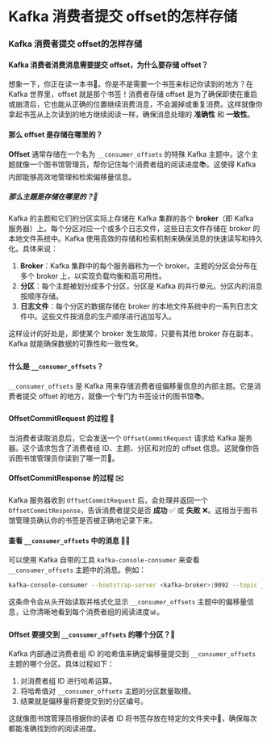 # Kafka 消费者提交 offset的怎样存储
### Kafka 消费者提交 offset的怎样存储

#### Kafka 消费者消费消息需要提交 offset，为什么要存储 offset？

想象一下，你正在读一本书📖。你是不是需要一个书签来标记你读到的地方？在 Kafka 世界里，offset 就是那个书签！消费者存储 offset 是为了确保即使在重启或崩溃后，它也能从正确的位置继续消费消息，不会漏掉或重复消费。这样就像你拿起书签从上次读到的地方继续阅读一样，确保消息处理的 **准确性** 和 **一致性**。

#### 那么 offset 是存储在哪里的？

**Offset** 通常存储在一个名为 `__consumer_offsets` 的特殊 Kafka 主题中。这个主题就像一个图书馆管理员，帮你记住每个消费者组的阅读进度📚。这使得 Kafka 内部能够高效地管理和检索偏移量信息。

##### 那么主题是存储在哪里的？📁

Kafka 的主题和它们的分区实际上存储在 Kafka 集群的各个 **broker**（即 Kafka 服务器）上。每个分区对应一个或多个日志文件，这些日志文件存储在 broker 的本地文件系统中。Kafka 使用高效的存储和检索机制来确保消息的快速读写和持久化。具体来说：

1.  **Broker**：Kafka 集群中的每个服务器称为一个 broker。主题的分区会分布在多个 broker 上，以实现负载均衡和高可用性。
2.  **分区**：每个主题被划分成多个分区，分区是 Kafka 的并行单元。分区内的消息按顺序存储。
3.  **日志文件**：每个分区的数据存储在 broker 的本地文件系统中的一系列日志文件中。这些文件按消息的生产顺序进行追加写入。

这样设计的好处是，即使某个 broker 发生故障，只要有其他 broker 存在副本，Kafka 就能确保数据的可靠性和一致性🛠️。

#### 什么是 `__consumer_offsets`？

`__consumer_offsets` 是 Kafka 用来存储消费者组偏移量信息的内部主题。它是消费者提交 offset 的地方，就像一个专门为书签设计的图书馆📚。

#### OffsetCommitRequest 的过程 🚀

当消费者读取消息后，它会发送一个 `OffsetCommitRequest` 请求给 Kafka 服务器。这个请求包含了消费者组 ID、主题、分区和对应的 offset 信息。这就像你告诉图书馆管理员你读到了哪一页📄。

#### OffsetCommitResponse 的过程 ✉️

Kafka 服务器收到 `OffsetCommitRequest` 后，会处理并返回一个 `OffsetCommitResponse`，告诉消费者提交是否 **成功** ✅ 或 **失败** ❌。这相当于图书馆管理员确认你的书签是否被正确地记录下来。

#### 查看 `__consumer_offsets` 中的消息 🕵️‍♂️

可以使用 Kafka 自带的工具 `kafka-console-consumer` 来查看 `__consumer_offsets` 主题中的消息。例如：

```sh
kafka-console-consumer --bootstrap-server <kafka-broker>:9092 --topic __consumer_offsets --formatter "kafka.coordinator.group.GroupMetadataManager\$OffsetsMessageFormatter" --from-beginning

```

这条命令会从头开始读取并格式化显示 `__consumer_offsets` 主题中的偏移量信息，让你清晰地看到每个消费者组的阅读进度📊。

#### Offset 要提交到 `__consumer_offsets` 的哪个分区？🤔

Kafka 内部通过消费者组 ID 的哈希值来确定偏移量提交到 `__consumer_offsets` 主题的哪个分区。具体过程如下：

1.  对消费者组 ID 进行哈希运算。
2.  将哈希值对 `__consumer_offsets` 主题的分区数量取模。
3.  结果就是偏移量将要提交到的分区编号。

这就像图书馆管理员根据你的读者 ID 将书签存放在特定的文件夹中📂，确保每次都能准确找到你的阅读进度。
